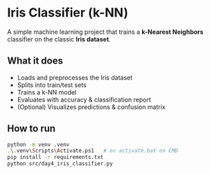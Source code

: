 # Iris Classifier (k-NN)

A simple machine learning project that trains a **k-Nearest Neighbors** classifier on the classic **Iris dataset**.

## What it does
- Loads and preprocesses the Iris dataset
- Splits into train/test sets
- Trains a k-NN model
- Evaluates with accuracy & classification report
- (Optional) Visualizes predictions & confusion matrix

## How to run

```bash
python -m venv .venv
.\.venv\Scripts\Activate.ps1   # or activate.bat on CMD
pip install -r requirements.txt
python src/day4_iris_classifier.py
